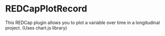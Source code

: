 # REDCapPlotRecord
This REDCap plugin allows you to plot a variable over time in a longitudinal project. (Uses chart.js library)

